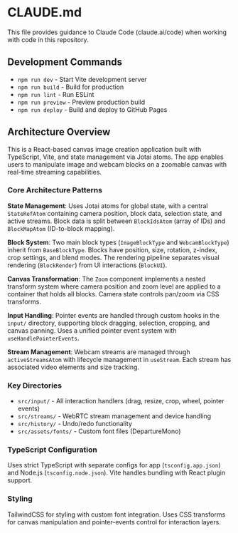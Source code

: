 # CLAUDE.md

This file provides guidance to Claude Code (claude.ai/code) when working with code in this repository.

## Development Commands

- `npm run dev` - Start Vite development server
- `npm run build` - Build for production
- `npm run lint` - Run ESLint
- `npm run preview` - Preview production build
- `npm run deploy` - Build and deploy to GitHub Pages

## Architecture Overview

This is a React-based canvas image creation application built with TypeScript, Vite, and state management via Jotai atoms. The app enables users to manipulate image and webcam blocks on a zoomable canvas with real-time streaming capabilities.

### Core Architecture Patterns

**State Management**: Uses Jotai atoms for global state, with a central `StateRefAtom` containing camera position, block data, selection state, and active streams. Block data is split between `BlockIdsAtom` (array of IDs) and `BlockMapAtom` (ID-to-block mapping).

**Block System**: Two main block types (`ImageBlockType` and `WebcamBlockType`) inherit from `BaseBlockType`. Blocks have position, size, rotation, z-index, crop settings, and blend modes. The rendering pipeline separates visual rendering (`BlockRender`) from UI interactions (`BlockUI`).

**Canvas Transformation**: The `Zoom` component implements a nested transform system where camera position and zoom level are applied to a container that holds all blocks. Camera state controls pan/zoom via CSS transforms.

**Input Handling**: Pointer events are handled through custom hooks in the `input/` directory, supporting block dragging, selection, cropping, and canvas panning. Uses a unified pointer event system with `useHandlePointerEvents`.

**Stream Management**: Webcam streams are managed through `activeStreamsAtom` with lifecycle management in `useStream`. Each stream has associated video elements and size tracking.

### Key Directories

- `src/input/` - All interaction handlers (drag, resize, crop, wheel, pointer events)
- `src/streams/` - WebRTC stream management and device handling
- `src/history/` - Undo/redo functionality
- `src/assets/fonts/` - Custom font files (DepartureMono)

### TypeScript Configuration

Uses strict TypeScript with separate configs for app (`tsconfig.app.json`) and Node.js (`tsconfig.node.json`). Vite handles bundling with React plugin support.

### Styling

TailwindCSS for styling with custom font integration. Uses CSS transforms for canvas manipulation and pointer-events control for interaction layers.